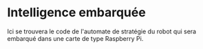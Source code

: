 # Intelligence embarquée

Ici se trouvera le code de l'automate de stratégie du robot qui sera embarqué
dans une carte de type Raspberry Pi.
